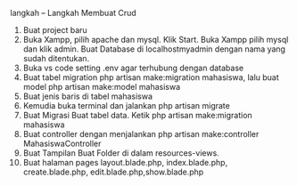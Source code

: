 langkah – Langkah Membuat Crud
1.	Buat project baru
2.	Buka  Xampp, pilih apache dan mysql. Klik Start. Buka Xampp pilih mysql dan klik admin.  Buat Database di localhostmyadmin dengan nama yang sudah ditentukan.
3.	Buka vs code setting .env agar terhubung dengan database
4.	Buat tabel migration php artisan make:migration mahasiswa, lalu buat model php artisan make:model mahasiswa
5.	Buat jenis baris di tabel mahasiswa
6.	Kemudia buka terminal dan jalankan php artisan migrate
7.	Buat Migrasi Buat tabel data. Ketik php artisan make:migration mahasiswa
8.	Buat controller dengan menjalankan php artisan make:controller MahasiswaController
9.	Buat Tampilan Buat Folder di dalam resources-views.
10.	Buat halaman pages layout.blade.php, index.blade.php, create.blade.php, edit.blade.php,show.blade.php
